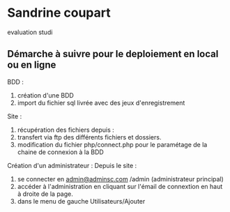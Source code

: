 # Sandrine coupart

evaluation studi



## Démarche à suivre pour le deploiement en local ou en ligne
BDD : 
1. création d'une BDD
2. import du fichier sql livrée avec des jeux d'enregistrement

Site :
1. récupération des fichiers depuis : 
2. transfert via ftp des différents fichiers et dossiers.
3. modification du fichier php/connect.php pour le paramétage de la chaine de connexion à la BDD

Création d'un administrateur : 
Depuis le site : 
1. se connecter en admin@adminsc.com /admin  (administrateur principal)
2. accéder à l'administration en cliquant sur l'émail de connextion en haut à droite de la page.
3. dans le menu de gauche Utilisateurs/Ajouter




